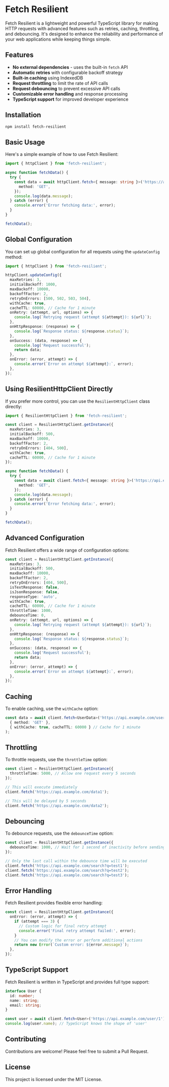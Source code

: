 # Fetch Resilient

Fetch Resilient is a lightweight and powerful TypeScript library for making HTTP requests with advanced features such as retries, caching, throttling, and debouncing. It's designed to enhance the reliability and performance of your web applications while keeping things simple.

## Features

- **No external dependencies** - uses the built-in `fetch` API
- **Automatic retries** with configurable backoff strategy
- **Built-in caching** using IndexedDB
- **Request throttling** to limit the rate of API calls
- **Request debouncing** to prevent excessive API calls
- **Customizable error handling** and response processing
- **TypeScript support** for improved developer experience

## Installation

```bash
npm install fetch-resilient
```

## Basic Usage

Here's a simple example of how to use Fetch Resilient:

```typescript
import { httpClient } from 'fetch-resilient';

async function fetchData() {
  try {
    const data = await httpClient.fetch<{ message: string }>('https://api.example.com/data', {
      method: 'GET',
    });
    console.log(data.message);
  } catch (error) {
    console.error('Error fetching data:', error);
  }
}

fetchData();
```

## Global Configuration

You can set up global configuration for all requests using the `updateConfig` method:

```typescript
import { httpClient } from 'fetch-resilient';

httpClient.updateConfig({
  maxRetries: 3,
  initialBackoff: 1000,
  maxBackoff: 10000,
  backoffFactor: 2,
  retryOnErrors: [500, 502, 503, 504],
  withCache: true,
  cacheTTL: 60000, // Cache for 1 minute
  onRetry: (attempt, url, options) => {
    console.log(`Retrying request (attempt ${attempt}): ${url}`);
  },
  onHttpResponse: (response) => {
    console.log(`Response status: ${response.status}`);
  },
  onSuccess: (data, response) => {
    console.log('Request successful');
    return data;
  },
  onError: (error, attempt) => {
    console.error(`Error on attempt ${attempt}:`, error);
  },
});
```

## Using ResilientHttpClient Directly

If you prefer more control, you can use the `ResilientHttpClient` class directly:

```typescript
import { ResilientHttpClient } from 'fetch-resilient';

const client = ResilientHttpClient.getInstance({
  maxRetries: 3,
  initialBackoff: 500,
  maxBackoff: 10000,
  backoffFactor: 2,
  retryOnErrors: [404, 500],
  withCache: true,
  cacheTTL: 60000, // Cache for 1 minute
});

async function fetchData() {
  try {
    const data = await client.fetch<{ message: string }>('https://api.example.com/data', {
      method: 'GET',
    });
    console.log(data.message);
  } catch (error) {
    console.error('Error fetching data:', error);
  }
}

fetchData();
```

## Advanced Configuration

Fetch Resilient offers a wide range of configuration options:

```typescript
const client = ResilientHttpClient.getInstance({
  maxRetries: 3,
  initialBackoff: 500,
  maxBackoff: 10000,
  backoffFactor: 2,
  retryOnErrors: [404, 500],
  isTextResponse: false,
  isJsonResponse: false,
  responseType: 'auto',
  withCache: true,
  cacheTTL: 60000, // Cache for 1 minute
  throttleTime: 1000,
  debounceTime: 0,
  onRetry: (attempt, url, options) => {
    console.log(`Retrying request (attempt ${attempt}): ${url}`);
  },
  onHttpResponse: (response) => {
    console.log(`Response status: ${response.status}`);
  },
  onSuccess: (data, response) => {
    console.log('Request successful');
    return data;
  },
  onError: (error, attempt) => {
    console.error(`Error on attempt ${attempt}:`, error);
  },
});
```

## Caching

To enable caching, use the `withCache` option:

```typescript
const data = await client.fetch<UserData>('https://api.example.com/user/1', 
  { method: 'GET' },
  { withCache: true, cacheTTL: 60000 } // Cache for 1 minute
);
```

## Throttling

To throttle requests, use the `throttleTime` option:

```typescript
const client = ResilientHttpClient.getInstance({
  throttleTime: 5000, // Allow one request every 5 seconds
});

// This will execute immediately
client.fetch('https://api.example.com/data1');

// This will be delayed by 5 seconds
client.fetch('https://api.example.com/data2');
```

## Debouncing

To debounce requests, use the `debounceTime` option:

```typescript
const client = ResilientHttpClient.getInstance({
  debounceTime: 1000, // Wait for 1 second of inactivity before sending the request
});

// Only the last call within the debounce time will be executed
client.fetch('https://api.example.com/search?q=test1');
client.fetch('https://api.example.com/search?q=test2');
client.fetch('https://api.example.com/search?q=test3');
```

## Error Handling

Fetch Resilient provides flexible error handling:

```typescript
const client = ResilientHttpClient.getInstance({
  onError: (error, attempt) => {
    if (attempt === 3) {
      // Custom logic for final retry attempt
      console.error('Final retry attempt failed:', error);
    }
    // You can modify the error or perform additional actions
    return new Error(`Custom error: ${error.message}`);
  },
});
```

## TypeScript Support

Fetch Resilient is written in TypeScript and provides full type support:

```typescript
interface User {
  id: number;
  name: string;
  email: string;
}

const user = await client.fetch<User>('https://api.example.com/user/1');
console.log(user.name); // TypeScript knows the shape of 'user'
```

## Contributing

Contributions are welcome! Please feel free to submit a Pull Request.

## License

This project is licensed under the MIT License.